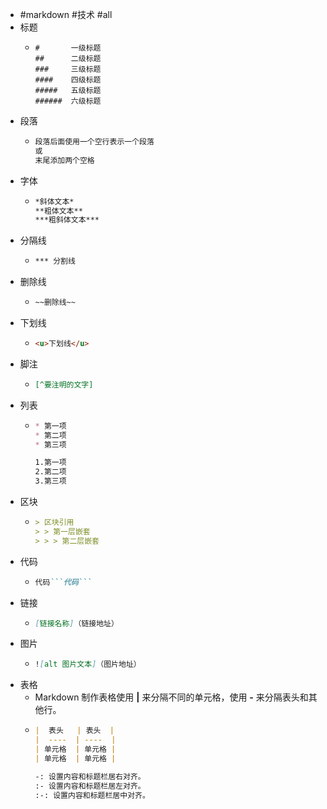 - #markdown #技术 #all
- 标题
	- ```makedown
	  #       一级标题
	  ##      二级标题
	  ###     三级标题
	  ####    四级标题
	  #####   五级标题
	  ######  六级标题
	  ```
- 段落
	- ```markdown
	  段落后面使用一个空行表示一个段落
	  或
	  末尾添加两个空格
	  ```
- 字体
	- ```markdown
	  *斜体文本*
	  **粗体文本**
	  ***粗斜体文本***
	  ```
- 分隔线
	- ```markdown
	  *** 分割线
	  ```
- 删除线
	- ```markdown
	  ~~删除线~~
	  ```
- 下划线
	- ```markdown
	  <u>下划线</u>
	  ```
- 脚注
	- ```markdown
	  [^要注明的文字]
	  ```
- 列表
	- ```markdown
	  * 第一项
	  * 第二项
	  * 第三项
	  
	  1.第一项
	  2.第二项
	  3.第三项
	  ```
- 区块
	- ```markdown
	  > 区块引用
	  > > 第一层嵌套
	  > > > 第二层嵌套
	  ```
- 代码
	- ```markdown
	  代码```代码```
	  ```
- 链接
	- ```markdown
	  [链接名称]（链接地址）
	  ```
- 图片
	- ```markdown
	  ![alt 图片文本]（图片地址）
	  ```
- 表格
	- Markdown 制作表格使用 **|** 来分隔不同的单元格，使用 **-** 来分隔表头和其他行。
	- ```markdown
	  |  表头   | 表头  |
	  |  ----  | ----  |
	  | 单元格  | 单元格 |
	  | 单元格  | 单元格 |
	  
	  -: 设置内容和标题栏居右对齐。
	  :- 设置内容和标题栏居左对齐。
	  :-: 设置内容和标题栏居中对齐。
	  ```